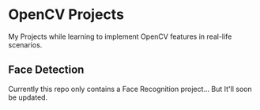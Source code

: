 # OpenCV Projects
  My Projects while learning to implement OpenCV features in real-life scenarios.
  
## Face Detection  
   Currently this repo only contains a Face Recognition project...
   But It'll soon be updated.
